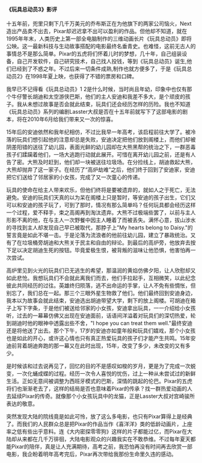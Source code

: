 #### 《玩具总动员3》影评

十五年前，兜里只剩下几千万美元的乔布斯正在为他旗下的两家公司恼火，Next造出产品卖不出去，Pixar却迟迟拿不出可以盈利的作品。但他却不知道，就在1995年年末，人类历史上第一部全电脑制作的三维动画长片《玩具总动员》即将公映。这一最新科技与生动故事搭配的电影最终名垂青史。也难怪，这前无古人的事情总不是那么简单。Pixar的五虎将们怀着儿时的梦想，几十年，自己组装设备，自己开发软件，自己研究技术，自己找人投钱，等到《玩具总动员》诞生,他们已经到了不惑之年。不过后来一切条件成熟,制作也就方便多了，于是《玩具总动员2》在1998年夏上映，也获得了不错的票房和口碑。 

我早已不记得看《玩具总动员》1 2是什么时候，当时尚且年幼，印象中也仅有那个牛仔警长胡迪和太空游侠巴斯，他们的主人安迪和我差不多大，是个顽皮的孩子。我从未想过故事是否会就此结束，玩具们还会经历怎样的历险。我也不知道《玩具总动员》系列的编剧Lasster大叔是否在十五年前就写下了这部电影的剧本，将在2010年6月给我们带来又一次的惊喜。 

15年后的安迪依然和我年纪相仿，不过比我早一年高考，该启程前往大学了。被冷落的玩具们想引起他的注意却总是失败，安迪决定把他们放到阁楼上，而他们却被阴差阳错的送往了幼儿园，表面光鲜的幼儿园却在大熊黑帮的统治之下，一群恶毒孩子们蹂躏着他们，一场大逃跑行动就此展开。可惜在离开幼儿园之前，还是有人告了密。大熊及时赶到，他们却一块被送往垃圾场。在分捡线上，胡迪救起大熊，大熊却抛弃了这一家子。在经历了“高炉劫难”之后，他们终于回到了安迪家，安迪把它们送给了邻居家的小女孩，完成了又一次童心的传递。 

玩具的使命在给主人带来欢乐，但他们终将是要被遗弃的，就如人之于死亡，无法避免。安迪的玩具们天真的以为呆在阁楼上只是暂时，等安迪的孩子出生，它们又可以和安迪的孩子玩了，可到了那时，情况有那么简单吗？任何玩具都会经历这样一个过程，爱不释手，束之高阁再到淘汰遗弃。大熊不过极端些罢了，以前与主人形影不离的他，在与主人一次野餐中因主人睡着了而被丢失。满怀心意，拔山涉水的寻找到主人却发现自己早已被取代，那脖子上"My hearts belong to Daisy."的誓言竟是如此不堪一击。于是沦落为流浪者的他前往幼儿园，建立了暴政统治。又有了在垃圾桶旁胡迪和大熊关于民主和自由的辩论。到最后的高炉旁，他放弃去按下足以决定胡迪生死的按钮。毕竟爱极生恨，被背叛的滋味让他恐惧，他害怕再一次尝试。 

高炉里见到火光的玩具们已无逃生的希望，那温润的黄焰仿佛夕阳，让人欣慰却又如此悲怆。我想玩具们不会就此离我们而去，他们手拉起手，互相微笑，以此纪念彼此共同经历的过往。英雄终归陨落，逃不出命运的手掌，让人不免有些惆怅，但别忘了，我们总在一起。那三个三眼外星生物救了他们。他们最终回到安迪身边，我本以为故事会就此结束，安迪选出胡迪带望大学，剩下的放上阁楼。可胡迪在箱子上写下字条，于是他们被送给邻家的小女孩，安迪拿出玩具，一一介绍给小女孩听，过去的一幕幕仿佛又出现在安迪面前，话语间洋溢着对玩具们的深切热爱，轮到胡迪时他的眼神中透露出些不舍，"I hope you can treat them well."最终安迪还是将他送了出去。那个下午，17岁的安迪亦如童年般和玩具们嬉戏，那个小女孩也是如此的开心，或许这心情也只有真正热爱玩具的孩子们才能产生共鸣。15年安迪前背着胡迪奔跑的那一幕又在此时出现，15年，改变了多少，未改变的又有多少。 

是时候该和过去说再见了，回忆的目的不是感叹如梭的岁月，更是为了完成一次蜕变，一次化蛹成蝶的过程。经历一次令人喜悦的忧伤，过上一种从未尝试过的新鲜生活。正如无意间被调整为西班牙模式的巴斯，深情的跳起的伦巴。Pixar的五虎将们也渐渐老去了，这样的结局是否也意味着Pixar的传承？找一群热爱动画的人去延续Pixar的传奇。就像那个小女孩玩具中的龙猫，正是Lasster大叔对宫崎骏所表达的敬意。 

突然发现大陆的院线竟是如此可怜，放了这么多电影，也只有Pixar算得上是经典了。而我们的人民群众总是把Pixar的作品当作《喜洋洋》类的低龄动画片，上座率之低有些出乎意料。连《大内密探零零狗》这样的片子都能过亿，而Pixar在大陆却从来都在几千万徘徊，大陆电影观众的兴趣我实在不敢恭维。不过每年夏天都能Pixar的陪伴，真是让人充满期待，高考之前，我恐怕再没有时间再去欣赏一部电影，我企盼着明年高考完后，Pixar再次带给我那份生命里久违的感动。


